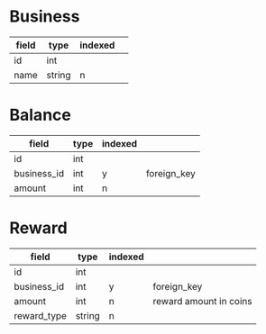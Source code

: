 # Business

| field | type | indexed |       |
|-------|------|-------|-------|
| id    | int  |       |       |
| name  | string | n   |       |

# Balance

| field | type | indexed |       |
|-------|------|-------|-------|
| id    | int  |       |       |
| business_id | int | y | foreign_key |
| amount | int | n     |       |

# Reward

| field | type | indexed |       |
|-------|------|-------|-------|
| id    | int  |       |       |
| business_id | int | y | foreign_key |
| amount | int | n     | reward amount in coins |
| reward_type | string | n | |
